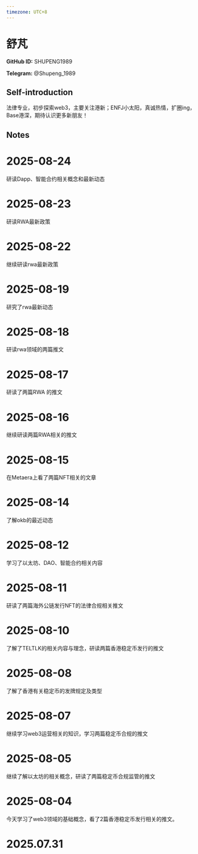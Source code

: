 ```yaml
---
timezone: UTC+8
---
```


# 舒芃

**GitHub ID:** SHUPENG1989

**Telegram:** @Shupeng_1989

## Self-introduction

法律专业，初步探索web3，主要关注港新；ENFJ小太阳，真诚热情，扩圈ing，Base港深，期待认识更多新朋友！

## Notes

<!-- Content_START -->

# 2025-08-24
<!-- DAILY_CHECKIN_2025-08-24_START -->
研读Dapp、智能合约相关概念和最新动态
<!-- DAILY_CHECKIN_2025-08-24_END -->


# 2025-08-23
<!-- DAILY_CHECKIN_2025-08-23_START -->
研读RWA最新政策
<!-- DAILY_CHECKIN_2025-08-23_END -->

# 2025-08-22

继续研读rwa最新政策

# 2025-08-19

研究了rwa最新动态

# 2025-08-18

研读rwa领域的两篇推文

# 2025-08-17

研读了两篇RWA 的推文

# 2025-08-16

继续研读两篇RWA相关的推文

# 2025-08-15

在Metaera上看了两篇NFT相关的文章

# 2025-08-14

了解okb的最近动态

# 2025-08-12

学习了以太坊、DAO、智能合约相关内容

# 2025-08-11

研读了两篇海外公链发行NFT的法律合规相关推文

# 2025-08-10

了解了TELTLK的相关内容与理念，研读两篇香港稳定币发行的推文

# 2025-08-08

了解了香港有关稳定币的发牌规定及类型

# 2025-08-07

继续学习web3运营相关的知识，学习两篇稳定币合规的推文

# 2025-08-05

继续了解以太坊的相关概念，研读了两篇稳定币合规监管的推文

# 2025-08-04

今天学习了web3领域的基础概念，看了2篇香港稳定币发行相关的推文。


# 2025.07.31


<!-- Content_END -->
